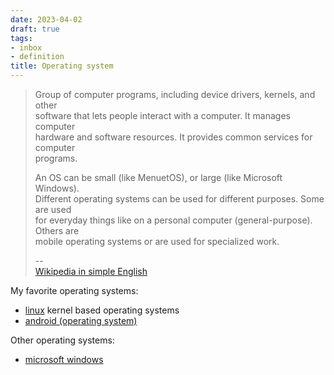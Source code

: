 ```yaml
---
date: 2023-04-02
draft: true
tags:
- inbox
- definition
title: Operating system
---
```

   
> Group of computer programs, including device drivers, kernels, and other   
> software that lets people interact with a computer. It manages computer   
> hardware and software resources. It provides common services for computer   
> programs.   
>   
> An OS can be small (like MenuetOS), or large (like Microsoft Windows).   
> Different operating systems can be used for different purposes. Some are used   
> for everyday things like on a personal computer (general-purpose). Others are   
> mobile operating systems or are used for specialized work.   
>   
> --   
> [Wikipedia in simple English](https://simple.wikipedia.org/wiki/Operating_system)   
   
My favorite operating systems:   
   
   
- [linux](./linux.md) kernel based operating systems   
- [android (operating system)](./android%20%28operating%20system%29.md)   
   
Other operating systems:   
   
   
- [microsoft windows](./microsoft%20windows.md)